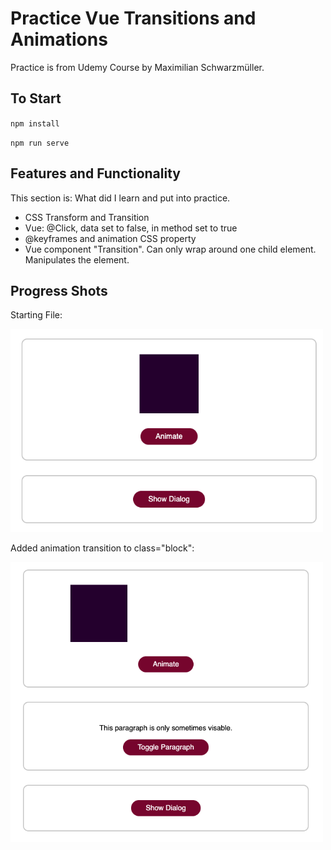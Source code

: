 # Practice Vue Transitions and Animations

Practice is from Udemy Course by Maximilian Schwarzmüller. 

## To Start

``npm install``

``npm run serve``

## Features and Functionality
This section is: What did I learn and put into practice.

* CSS Transform and Transition
* Vue: @Click, data set to false, in method set to true
* @keyframes and animation CSS property
* Vue component "Transition". Can only wrap around one child element. Manipulates the element. 


## Progress Shots

Starting File:

<img src="images/start.png" width=500 />

Added animation transition to class="block":

<img src="images/transitions.png" width=500 />

